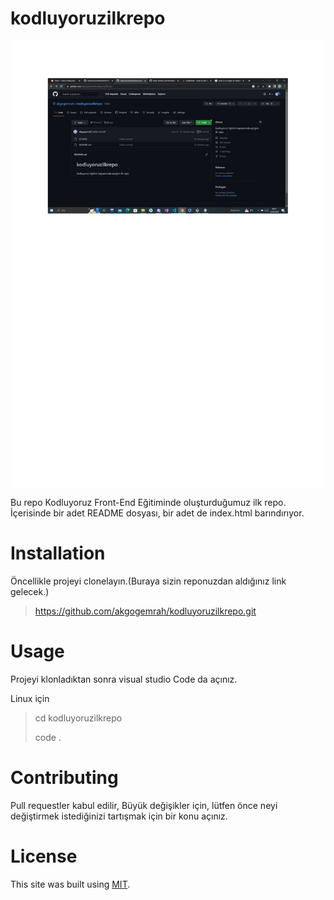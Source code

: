   # kodluyoruzilkrepo

![kodResimi](https://github.com/akgogemrah/kodluyoruzilkrepo/blob/main/kod.png)


 <p> Bu repo Kodluyoruz Front-End Eğitiminde oluşturduğumuz ilk repo. İçerisinde bir adet README dosyası, bir adet de index.html barındırıyor. </p>
 
 # Installation

<p> Öncellikle projeyi clonelayın.(Buraya sizin reponuzdan aldığınız link gelecek.) </p>

 > https://github.com/akgogemrah/kodluyoruzilkrepo.git


# Usage

<p> Projeyi klonladıktan sonra visual studio Code da açınız. </p>

<p> Linux için </p>

> cd kodluyoruzilkrepo  <p> code . </p>

# Contributing 

<p> Pull requestler kabul edilir, Büyük değişikler için, lütfen önce neyi değiştirmek istediğinizi tartışmak için bir konu açınız. </p>

# License

This site was built using [MIT](https://pages.github.com/).
 
 
 
 



